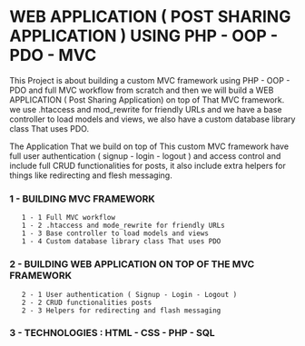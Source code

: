 # WEB APPLICATION ( POST SHARING APPLICATION ) USING PHP - OOP - PDO - MVC

This Project is about building a custom MVC framework using PHP - OOP - PDO and full MVC workflow from scratch and then we will build a WEB APPLICATION ( Post Sharing Application) on top of That MVC framework. we use .htaccess and mod_rewrite for friendly URLs and we have a base controller to load models and views, we also have a custom database library class That uses PDO.

The Application That we build on top of This custom MVC framework have full user authentication ( signup - login - logout ) and access control and include full CRUD functionalities for posts, it also include extra helpers for things like redirecting and flesh messaging.

### 1 - BUILDING MVC FRAMEWORK

       1 - 1 Full MVC workflow
       1 - 2 .htaccess and mode_rewrite for friendly URLs
       1 - 3 Base controller to load models and views
       1 - 4 Custom database library class That uses PDO

### 2 - BUILDING WEB APPLICATION ON TOP OF THE MVC FRAMEWORK

       2 - 1 User authentication ( Signup - Login - Logout )
       2 - 2 CRUD functionalities posts
       2 - 3 Helpers for redirecting and flash messaging

### 3 - TECHNOLOGIES : HTML - CSS - PHP - SQL
